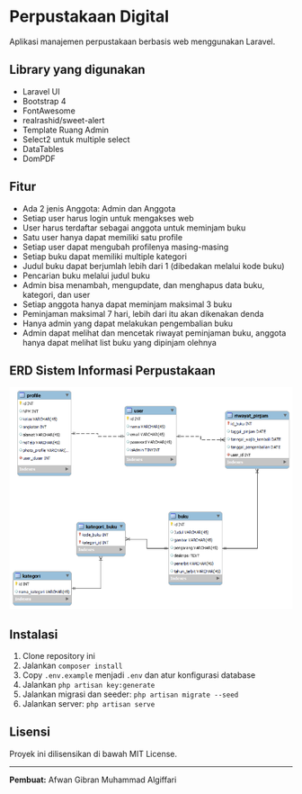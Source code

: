 # Perpustakaan Digital

Aplikasi manajemen perpustakaan berbasis web menggunakan Laravel.

## Library yang digunakan
- Laravel UI
- Bootstrap 4
- FontAwesome
- realrashid/sweet-alert
- Template Ruang Admin
- Select2 untuk multiple select
- DataTables
- DomPDF

## Fitur
- Ada 2 jenis Anggota: Admin dan Anggota
- Setiap user harus login untuk mengakses web
- User harus terdaftar sebagai anggota untuk meminjam buku
- Satu user hanya dapat memiliki satu profile
- Setiap user dapat mengubah profilenya masing-masing
- Setiap buku dapat memiliki multiple kategori
- Judul buku dapat berjumlah lebih dari 1 (dibedakan melalui kode buku)
- Pencarian buku melalui judul buku
- Admin bisa menambah, mengupdate, dan menghapus data buku, kategori, dan user
- Setiap anggota hanya dapat meminjam maksimal 3 buku
- Peminjaman maksimal 7 hari, lebih dari itu akan dikenakan denda
- Hanya admin yang dapat melakukan pengembalian buku
- Admin dapat melihat dan mencetak riwayat peminjaman buku, anggota hanya dapat melihat list buku yang dipinjam olehnya

## ERD Sistem Informasi Perpustakaan
![ERD](/public/img/erd.png)

## Instalasi
1. Clone repository ini
2. Jalankan `composer install`
3. Copy `.env.example` menjadi `.env` dan atur konfigurasi database
4. Jalankan `php artisan key:generate`
5. Jalankan migrasi dan seeder: `php artisan migrate --seed`
6. Jalankan server: `php artisan serve`

## Lisensi
Proyek ini dilisensikan di bawah MIT License.

---

**Pembuat:** Afwan Gibran Muhammad Algiffari

